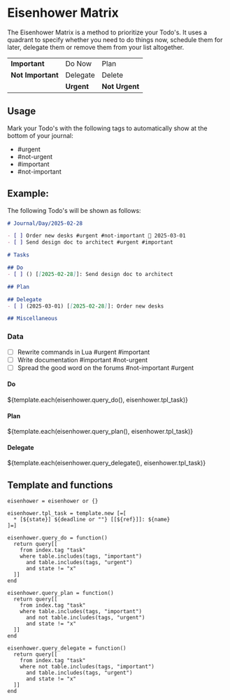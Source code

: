 # Eisenhower Matrix

The Eisenhower Matrix is a method to prioritize your Todo's.
It uses a quadrant to specify whether you need to do things now, schedule them
for later, delegate them or remove them from your list altogether.

|                   |            |                |
|-------------------|------------|----------------|
| **Important**     | Do Now     | Plan           |
| **Not Important** | Delegate   | Delete         | 
|                   | **Urgent** | **Not Urgent** |

## Usage
Mark your Todo's with the following tags to automatically show at the bottom of
your journal:

- #urgent
- #not-urgent
- #important
- #not-important

## Example:

The following Todo's will be shown as follows:

```markdown
# Journal/Day/2025-02-28

- [ ] Order new desks #urgent #not-important 📅 2025-03-01
- [ ] Send design doc to architect #urgent #important
```

```markdown
# Tasks

## Do
- [ ] () [[2025-02-28]]: Send design doc to architect

## Plan

## Delegate
- [ ] (2025-03-01) [[2025-02-28]]: Order new desks

## Miscellaneous
```

### Data
- [ ] Rewrite commands in Lua #urgent #important
- [ ] Write documentation #important #not-urgent
- [ ] Spread the good word on the forums #not-important #urgent

#### Do
${template.each(eisenhower.query_do(), eisenhower.tpl_task)}
#### Plan
${template.each(eisenhower.query_plan(), eisenhower.tpl_task)}
#### Delegate
${template.each(eisenhower.query_delegate(), eisenhower.tpl_task)}


## Template and functions
```space-lua
eisenhower = eisenhower or {}

eisenhower.tpl_task = template.new [=[
  * [${state}] ${deadline or ""} [[${ref}]]: ${name} 
]=]

eisenhower.query_do = function()
  return query[[
    from index.tag "task"
    where table.includes(tags, "important")
      and table.includes(tags, "urgent")
      and state != "x"
  ]]
end

eisenhower.query_plan = function()
  return query[[
    from index.tag "task"
    where table.includes(tags, "important")
      and not table.includes(tags, "urgent")
      and state != "x"
  ]]
end

eisenhower.query_delegate = function()
  return query[[
    from index.tag "task"
    where not table.includes(tags, "important")
      and table.includes(tags, "urgent")
      and state != "x"
  ]]
end